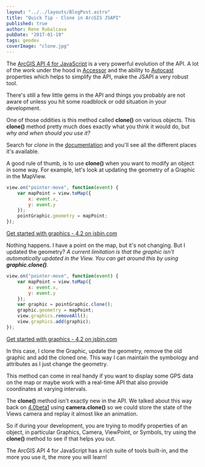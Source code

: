 ```yaml
---
layout: "../../layouts/BlogPost.astro"
title: "Quick Tip - Clone in ArcGIS JSAPI"
published: true
author: Rene Rubalcava
pubDate: "2017-01-19"
tags: geodev
coverImage: "clone.jpg"
---
```


The [ArcGIS API 4 for JavaScript](https://developers.arcgis.com/javascript/latest/index.html) is a very powerful evolution of the API. A lot of the work under the hood in [Accessor](https://developers.arcgis.com/javascript/latest/guide/implementing-accessor/index.html) and the ability to [Autocast](https://developers.arcgis.com/javascript/latest/guide/autocasting/index.html) properties which helps to simplify the API, make the JSAPI a very robust tool.

There's still a few little gems in the API and things you probably are not aware of unless you hit some roadblock or odd situation in your development.

One of those oddities is this method called **clone()** on various objects. This **clone()** method pretty much does exactly what you think it would do, but _why and when should you use it?_

Search for _clone_ in the [documentation](https://developers.arcgis.com/javascript/latest/api-reference/index.html) and you'll see all the different places it's available.

A good rule of thumb, is to use **clone()** when you want to modify an object in some way. For example, let's look at updating the geometry of a Graphic in the MapView.

```js
view.on("pointer-move", function(event) {
    var mapPoint = view.toMap({
        x: event.x,
        y: event.y
    });
    pointGraphic.geometry = mapPoint;
});
```

[Get started with graphics - 4.2 on jsbin.com](http://jsbin.com/narasewone/2/embed?html,output)

Nothing happens. I have a point on the map, but it's not changing. But I updated the geometry? _A current limitation is that the graphic isn't automatically updated in the View. You can get around this by using **graphic.clone()**._

```js
view.on("pointer-move", function(event) {
    var mapPoint = view.toMap({
        x: event.x,
        y: event.y
    });
    var graphic = pointGraphic.clone();
    graphic.geometry = mapPoint;
    view.graphics.removeAll();
    view.graphics.add(graphic);
});
```

[Get started with graphics - 4.2 on jsbin.com](http://jsbin.com/kahasamafe/1/embed?html,output)

In this case, I clone the Graphic, update the geometry, remove the old graphic and add the cloned one. This way I can maintain the symbology and attributes as I just change the geometry.

This method can come in real handy if you want to display some GPS data on the map or maybe work with a real-time API that also provide coordinates at varying intervals.

The **clone()** method isn't exactly new in the API. We talked about this way back on [4.0beta1](https://odoe.net/blog/fun-with-accessors-in-arcgis-js-4beta1/) using **camera.clone()** so we could store the state of the Views camera and replay it almost like an animation.

So if during your development, you are trying to modify properties of an object, in particular Graphics, Camera, ViewPoint, or Symbols, try using the **clone()** method to see if that helps you out.

The ArcGIS API 4 for JavaScript has a rich suite of tools built-in, and the more you use it, the more you will learn!
